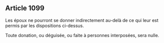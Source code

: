 Article 1099
----
Les époux ne pourront se donner indirectement au-delà de ce qui leur est permis
par les dispositions ci-dessus.

Toute donation, ou déguisée, ou faite à personnes interposées, sera nulle.
